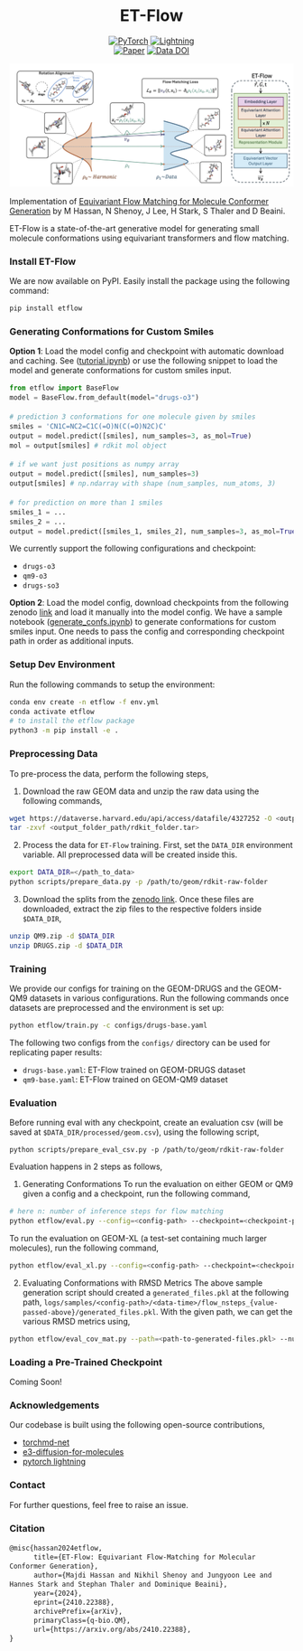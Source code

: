 <div align="center">

# ET-Flow
<a href="https://pytorch.org/get-started/locally/"><img alt="PyTorch" src="https://img.shields.io/badge/PyTorch-ee4c2c?logo=pytorch&logoColor=white"></a>
<a href="https://pytorchlightning.ai/"><img alt="Lightning" src="https://img.shields.io/badge/-Lightning-792ee5?logo=pytorchlightning&logoColor=white"></a><br>
[![Paper](http://img.shields.io/badge/paper-arxiv.2412.10966-B31B1B.svg)](https://arxiv.org/abs/2412.10966)
[![Data DOI](https://zenodo.org/badge/DOI/10.5281/zenodo.14478459.svg)](https://doi.org/10.48550/arXiv.2410.22388)

<img src="./img/etflow.png" width="600">
</div>

Implementation of [Equivariant Flow Matching for Molecule Conformer Generation](https://arxiv.org/abs/2410.22388) by M Hassan, N Shenoy, J Lee, H Stark, S Thaler and D Beaini.

ET-Flow is a state-of-the-art generative model for generating small molecule conformations using equivariant transformers and flow matching.

### Install ET-Flow
We are now available on PyPI. Easily install the package using the following command:
```bash
pip install etflow
```

### Generating Conformations for Custom Smiles
**Option 1**: Load the model config and checkpoint with automatic download and caching. See ([tutorial.ipynb](tutorial.ipynb)) or use the following snippet to load the model and generate conformations for custom smiles input.

```python
from etflow import BaseFlow
model = BaseFlow.from_default(model="drugs-o3")

# prediction 3 conformations for one molecule given by smiles
smiles = 'CN1C=NC2=C1C(=O)N(C(=O)N2C)C'
output = model.predict([smiles], num_samples=3, as_mol=True)
mol = output[smiles] # rdkit mol object

# if we want just positions as numpy array
output = model.predict([smiles], num_samples=3)
output[smiles] # np.ndarray with shape (num_samples, num_atoms, 3)

# for prediction on more than 1 smiles
smiles_1 = ...
smiles_2 = ...
output = model.predict([smiles_1, smiles_2], num_samples=3, as_mol=True)
```

We currently support the following configurations and checkpoint:
- `drugs-o3`
- `qm9-o3`
- `drugs-so3`

**Option 2**: Load the model config, download checkpoints from the following zenodo [link](https://zenodo.org/records/14226681) and load it manually into the model config. We have a sample notebook ([generate_confs.ipynb](generate_confs.ipynb)) to generate conformations for custom smiles input. One needs to pass the config and corresponding checkpoint path in order as additional inputs.

### Setup Dev Environment
Run the following commands to setup the environment:
```bash
conda env create -n etflow -f env.yml
conda activate etflow
# to install the etflow package
python3 -m pip install -e .
```


### Preprocessing Data
To pre-process the data, perform the following steps,
1. Download the raw GEOM data and unzip the raw data using the following commands,

```bash
wget https://dataverse.harvard.edu/api/access/datafile/4327252 -O <output_folder_path/rdkit_folder.tar>
tar -zxvf <output_folder_path/rdkit_folder.tar>
```

2. Process the data for `ET-Flow` training. First, set the `DATA_DIR` environment variable. All preprocessed data will be created inside this.

```bash
export DATA_DIR=</path_to_data>
python scripts/prepare_data.py -p /path/to/geom/rdkit-raw-folder
```

3. Download the splits from the [zenodo link](`https://zenodo.org/records/13870058`). Once these files are downloaded, extract the zip files to the respective folders inside `$DATA_DIR`,

```bash
unzip QM9.zip -d $DATA_DIR
unzip DRUGS.zip -d $DATA_DIR
```

### Training
We provide our configs for training on the GEOM-DRUGS and the GEOM-QM9 datasets in various configurations. Run the following commands once datasets are preprocessed and the environment is set up:

```bash
python etflow/train.py -c configs/drugs-base.yaml
```

The following two configs from the `configs/` directory can be used for replicating paper results:
- `drugs-base.yaml`: ET-Flow trained on GEOM-DRUGS dataset
- `qm9-base.yaml`: ET-Flow trained on GEOM-QM9 dataset

### Evaluation
Before running eval with any checkpoint, create an evaluation csv (will be saved at `$DATA_DIR/processed/geom.csv`), using the following script,
```
python scripts/prepare_eval_csv.py -p /path/to/geom/rdkit-raw-folder
```

Evaluation happens in 2 steps as follows,

1. Generating Conformations
To run the evaluation on either GEOM or QM9 given a config and a checkpoint, run the following command,
```bash
# here n: number of inference steps for flow matching
python etflow/eval.py --config=<config-path> --checkpoint=<checkpoint-path> --dataset_type=qm9 --nsteps=50
```

To run the evaluation on GEOM-XL (a test-set containing much larger molecules), run the following command,
```bash
python etflow/eval_xl.py --config=<config-path> --checkpoint=<checkpoint-path> --batch_size=16 --nsteps=50
```

2. Evaluating Conformations with RMSD Metrics
The above sample generation script should created a `generated_files.pkl` at the following path, `logs/samples/<config-path>/<data-time>/flow_nsteps_{value-passed-above}/generated_files.pkl`. With the given path, we can get the various RMSD metrics using,

```bash
python etflow/eval_cov_mat.py --path=<path-to-generated-files.pkl> --num_workers=10
```

### Loading a Pre-Trained Checkpoint
Coming Soon!

### Acknowledgements
Our codebase is built using the following open-source contributions,
- [torchmd-net](https://github.com/torchmd/torchmd-net)
- [e3-diffusion-for-molecules](https://github.com/ehoogeboom/e3_diffusion_for_molecules)
- [pytorch lightning](https://lightning.ai/pytorch-lightning)

### Contact
For further questions, feel free to raise an issue.

### Citation
```
@misc{hassan2024etflow,
      title={ET-Flow: Equivariant Flow-Matching for Molecular Conformer Generation},
      author={Majdi Hassan and Nikhil Shenoy and Jungyoon Lee and Hannes Stark and Stephan Thaler and Dominique Beaini},
      year={2024},
      eprint={2410.22388},
      archivePrefix={arXiv},
      primaryClass={q-bio.QM},
      url={https://arxiv.org/abs/2410.22388},
}
```
